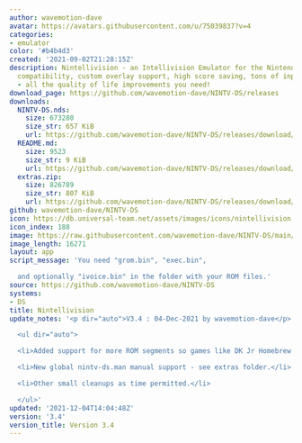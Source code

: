 ```yaml
---
author: wavemotion-dave
avatar: https://avatars.githubusercontent.com/u/75039837?v=4
categories:
- emulator
color: '#b4b4d3'
created: '2021-09-02T21:28:15Z'
description: Nintellivision - an Intellivision Emulator for the Nintendo DS/DSi. High
  compatibility, custom overlay support, high score saving, tons of input mapping
  - all the quality of life improvements you need!
download_page: https://github.com/wavemotion-dave/NINTV-DS/releases
downloads:
  NINTV-DS.nds:
    size: 673280
    size_str: 657 KiB
    url: https://github.com/wavemotion-dave/NINTV-DS/releases/download/3.4/NINTV-DS.nds
  README.md:
    size: 9523
    size_str: 9 KiB
    url: https://github.com/wavemotion-dave/NINTV-DS/releases/download/3.4/README.md
  extras.zip:
    size: 826789
    size_str: 807 KiB
    url: https://github.com/wavemotion-dave/NINTV-DS/releases/download/3.4/extras.zip
github: wavemotion-dave/NINTV-DS
icon: https://db.universal-team.net/assets/images/icons/nintellivision.png
icon_index: 188
image: https://raw.githubusercontent.com/wavemotion-dave/NINTV-DS/main/arm9/gfx/bgTop.png
image_length: 16271
layout: app
script_message: 'You need "grom.bin", "exec.bin",

  and optionally "ivoice.bin" in the folder with your ROM files.'
source: https://github.com/wavemotion-dave/NINTV-DS
systems:
- DS
title: Nintellivision
update_notes: '<p dir="auto">V3.4 : 04-Dec-2021 by wavemotion-dave</p>

  <ul dir="auto">

  <li>Added support for more ROM segments so games like DK Jr Homebrew will run.</li>

  <li>New global nintv-ds.man manual support - see extras folder.</li>

  <li>Other small cleanups as time permitted.</li>

  </ul>'
updated: '2021-12-04T14:04:48Z'
version: '3.4'
version_title: Version 3.4
---
```


